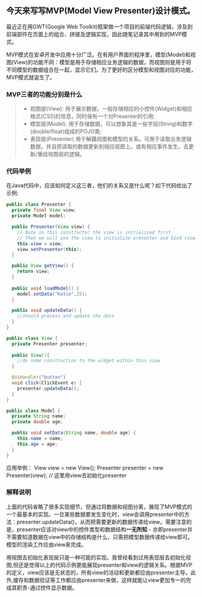 ## 今天来写写MVP(Model View Presenter)设计模式。

最近正在用GWT(Google Web Toolkit)框架做一个项目的前端代码逻辑，涉及到前端部件在页面上的组合、拼接及逻辑实现，因此随笔记录其中用到的MVP模式。

MVP模式在安卓开发中应用十分广泛。在有用户界面的程序里，模型(Model)和视图(View)的功能不同：模型是用于存储相应业务逻辑的数据，而视图则是用于将不同模型的数据组合在一起，显示它们。为了更好的区分模型和视图对应的功能，MVP模式就诞生了。

### MVP三者的功能分别是什么
> * 视图层(View): 用于展示数据，一般存储相应的小控件(Widget)和相应格式(CSS)的信息，同时保有一个对Presenter的引用;
> * 模型层(Model): 用于存储数据，可以想象其是一些字段(String)和数字(double/float)组成的POJO类;
> * 表现层(Presenter) 用于解藕视图和模型的关系。可用于读取业务逻辑数据，并且把读取的数据更新到相应视图上。或有相应事件发生，去更新/重绘视图层的逻辑。

### 代码举例

在Java代码中，应该如何定义这三者，他们的关系又是什么呢？如下代码给出了示例:

```java
public class Presenter {
  private final View view;
  private Model model;

  public Presenter(View view) {
    // Note in this constructor the view is initialized first
    // Then we will use the view to initialize presenter and bind view with presenter
    this.view = view;
    view.setPresenter(this);
  }

  public View getView() {
    return view;
  }
  
  public void loadModel() {
    model.setData("Katie",25);
  }

  public void updateData() {
    //should process and update the data
  }
}

public class View {
  private Presenter presenter;
  
  public View(){
    //do some construction to the widget within this view 
  }

  @UiHandler("button")
  void click(ClickEvent e) {
    presenter.updateData();
  }
}

public class Model {
  private String name;
  private double age;

  public void setData(String name, double age) {
    this.name = name;
    this.age = age;
  }
}
```

应用举例：
View view = new View();
Presenter presenter = new Presenter(view); // 这里用view去初始化presenter

### 解释说明
上面的代码省略了很多实现细节，但通过将数据和视图分离，展现了MVP模式的一个最基本的实现。一旦某些数据要发生变化时，view会调用presenter中的方法：presenter.updateData()，从而把需要更新的数据传递给view。需要注意的是，presenter应该对view中的控件类型和数据结构**一无所知** - 亦即presenter并不需要知道数据在view中的存储结构是什么，只需把模型数据传递给view即可。模型的渲染工作应由view来完成。

用视图去初始化表现层只是一种可能的实现。我曾经看到过用表现层去初始化视图,但还是觉得以上的代码示例更能展现presenter和view的逻辑关系。根据MVP的定义，view应该是无状态的，所有view的活动和更新都应由presenter主导。此外,缓存和数据验证等工作都应由presenter来做，这样就能让view更加专一的完成其职责-通过控件显示数据。

